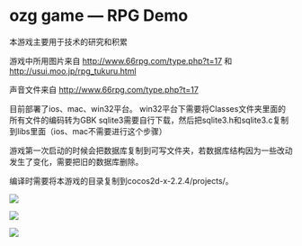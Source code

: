 ozg game — RPG Demo
================


本游戏主要用于技术的研究和积累



游戏中所用图片来自 http://www.66rpg.com/type.php?t=17 和 http://usui.moo.jp/rpg_tukuru.html

声音文件来自 http://www.66rpg.com/type.php?t=17



目前部署了ios、mac、win32平台。
win32平台下需要将Classes文件夹里面的所有文件的编码转为GBK
sqlite3需要自行下载，然后把sqlite3.h和sqlite3.c复制到libs里面（ios、mac不需要进行这个步骤）



游戏第一次启动的时候会把数据库复制到可写文件夹，若数据库结构因为一些改动发生了变化，需要把旧的数据库删除。



编译时需要将本游戏的目录复制到cocos2d-x-2.2.4/projects/。



![](https://raw.github.com/ouzhigang/OzgGameRPG/master/screenshot1.png)

![](https://raw.github.com/ouzhigang/OzgGameRPG/master/screenshot2.png)

![](https://raw.github.com/ouzhigang/OzgGameRPG/master/screenshot3.png)
